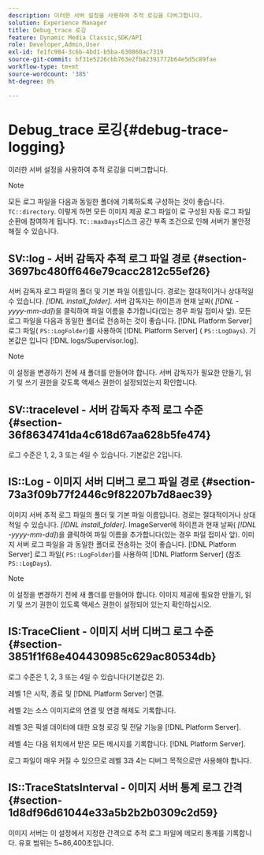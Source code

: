 ```yaml
---
description: 이러한 서버 설정을 사용하여 추적 로깅을 디버그합니다.
solution: Experience Manager
title: Debug_trace 로깅
feature: Dynamic Media Classic,SDK/API
role: Developer,Admin,User
exl-id: fe1fc984-3c6b-4bd1-b5ba-630860ac7319
source-git-commit: bf31e5226cbb763e2fb82391772b64e5d5c89fae
workflow-type: tm+mt
source-wordcount: '385'
ht-degree: 0%

---
```


# Debug_trace 로깅{#debug-trace-logging}

이러한 서버 설정을 사용하여 추적 로깅을 디버그합니다.

>[!NOTE]
>
>모든 로그 파일을 다음과 동일한 폴더에 기록하도록 구성하는 것이 좋습니다. `TC::directory`. 이렇게 하면 모든 이미지 제공 로그 파일이 로 구성된 자동 로그 파일 순환에 참여하게 됩니다. `TC::maxDays`디스크 공간 부족 조건으로 인해 서버가 불안정해질 수 있습니다.

## SV::log - 서버 감독자 추적 로그 파일 경로 {#section-3697bc480ff646e79cacc2812c55ef26}

서버 감독자 로그 파일의 폴더 및 기본 파일 이름입니다. 경로는 절대적이거나 상대적일 수 있습니다. *[!DNL install_folder]*. 서버 감독자는 하이픈과 현재 날짜( *[!DNL -yyyy-mm-dd]*)을 클릭하여 파일 이름을 추가합니다(있는 경우 파일 접미사 앞). 모든 로그 파일을 다음과 동일한 폴더로 전송하는 것이 좋습니다. [!DNL Platform Server] 로그 파일( `PS::LogFolder`)를 사용하여 [!DNL Platform Server] ( `PS::LogDays`). 기본값은 입니다 [!DNL logs/Supervisor.log].

>[!NOTE]
>
>이 설정을 변경하기 전에 새 폴더를 만들어야 합니다. 서버 감독자가 필요한 만들기, 읽기 및 쓰기 권한을 갖도록 액세스 권한이 설정되었는지 확인합니다.

## SV::tracelevel - 서버 감독자 추적 로그 수준 {#section-36f8634741da4c618d67aa628b5fe474}

로그 수준은 1, 2, 3 또는 4일 수 있습니다. 기본값은 2입니다.

## IS::Log - 이미지 서버 디버그 로그 파일 경로 {#section-73a3f09b77f2446c9f82207b7d8aec39}

이미지 서버 추적 로그 파일의 폴더 및 기본 파일 이름입니다. 경로는 절대적이거나 상대적일 수 있습니다. *[!DNL install_folder]*. ImageServer에 하이픈과 현재 날짜( *[!DNL -yyyy-mm-dd]*)을 클릭하여 파일 이름을 추가합니다(있는 경우 파일 접미사 앞). 이미지 서버 로그 파일을 과 동일한 폴더로 전송하는 것이 좋습니다. [!DNL Platform Server] 로그 파일( `PS::LogFolder`)를 사용하여 [!DNL Platform Server] (참조 `PS::LogDays`).

>[!NOTE]
>
>이 설정을 변경하기 전에 새 폴더를 만들어야 합니다. 이미지 제공에 필요한 만들기, 읽기 및 쓰기 권한이 있도록 액세스 권한이 설정되어 있는지 확인하십시오.

## IS:TraceClient - 이미지 서버 디버그 로그 수준 {#section-3851f1f68e404430985c629ac80534db}

로그 수준은 1, 2, 3 또는 4일 수 있습니다(기본값은 2).

레벨 1은 시작, 종료 및 [!DNL Platform Server] 연결.

레벨 2는 소스 이미지로의 연결 및 연결 해제도 기록합니다.

레벨 3은 픽셀 데이터에 대한 요청 로깅 및 전달 기능을 [!DNL Platform Server].

레벨 4는 다음 위치에서 받은 모든 메시지를 기록합니다. [!DNL Platform Server].

로그 파일이 매우 커질 수 있으므로 레벨 3과 4는 디버그 목적으로만 사용해야 합니다.

## IS::TraceStatsInterval - 이미지 서버 통계 로그 간격 {#section-1d8df96d61044e33a5b2b2b0309c2d59}

이미지 서버는 이 설정에서 지정한 간격으로 추적 로그 파일에 메모리 통계를 기록합니다. 유효 범위는 5~86,400초입니다.
